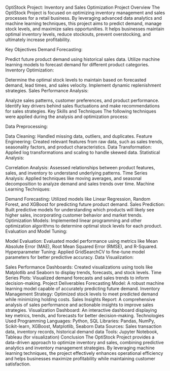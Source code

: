 OptiStock Project: Inventory and Sales Optimization
Project Overview
The OptiStock Project is focused on optimizing inventory management and sales processes for a retail business. By leveraging advanced data analytics and machine learning techniques, this project aims to predict demand, manage stock levels, and maximize sales opportunities. It helps businesses maintain optimal inventory levels, reduce stockouts, prevent overstocking, and ultimately increase profitability.

Key Objectives
Demand Forecasting:

Predict future product demand using historical sales data.
Utilize machine learning models to forecast demand for different product categories.
Inventory Optimization:

Determine the optimal stock levels to maintain based on forecasted demand, lead times, and sales velocity.
Implement dynamic replenishment strategies.
Sales Performance Analysis:

Analyze sales patterns, customer preferences, and product performance.
Identify key drivers behind sales fluctuations and make recommendations for sales strategies.
Key Skills and Techniques
The following techniques were applied during the analysis and optimization process:

Data Preprocessing:

Data Cleaning: Handled missing data, outliers, and duplicates.
Feature Engineering: Created relevant features from raw data, such as sales trends, seasonality factors, and product characteristics.
Data Transformation: Applied log transformations and scaling to handle skewed data.
Statistical Analysis:

Correlation Analysis: Assessed relationships between product features, sales, and inventory to understand underlying patterns.
Time Series Analysis: Applied techniques like moving averages, and seasonal decomposition to analyze demand and sales trends over time.
Machine Learning Techniques:

Demand Forecasting: Utilized models like Linear Regression, Random Forest, and XGBoost for predicting future product demand.
Sales Prediction: Built predictive models for understanding which products will likely see higher sales, incorporating customer behavior and market trends.
Optimization Models: Implemented linear programming and other optimization algorithms to determine optimal stock levels for each product.
Evaluation and Model Tuning:

Model Evaluation: Evaluated model performance using metrics like Mean Absolute Error (MAE), Root Mean Squared Error (RMSE), and R-Squared.
Hyperparameter Tuning: Applied GridSearchCV to fine-tune model parameters for better predictive accuracy.
Data Visualization:

Sales Performance Dashboards: Created visualizations using tools like Matplotlib and Seaborn to display trends, forecasts, and stock levels.
Time Series Plots: Visualized demand forecasts and sales trends to inform decision-making.
Project Deliverables
Forecasting Model: A robust machine learning model capable of accurately predicting future demand.
Inventory Management Strategy: Optimized stock levels to meet predicted demand while minimizing holding costs.
Sales Insights Report: A comprehensive analysis of sales performance and actionable insights to improve sales strategies.
Visualization Dashboard: An interactive dashboard displaying key metrics, trends, and forecasts for better decision-making.
Technologies Used
Programming Languages: Python, SQL
Libraries: Pandas, NumPy, Scikit-learn, XGBoost, Matplotlib, Seaborn
Data Sources: Sales transaction data, inventory records, historical demand data
Tools: Jupyter Notebook, Tableau (for visualization)
Conclusion
The OptiStock Project provides a data-driven approach to optimize inventory and sales, combining predictive analytics and inventory management strategies. By leveraging machine learning techniques, the project effectively enhances operational efficiency and helps businesses maximize profitability while maintaining customer satisfaction.

